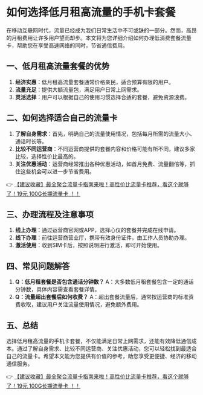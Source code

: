 # 如何选择低月租高流量的手机卡套餐

在移动互联网时代，流量已经成为我们日常生活中不可或缺的一部分。然而，高昂的月租费用让许多用户望而却步。本文将为您详细介绍如何办理低消费套餐流量卡，帮助您在享受高速网络的同时，节省通信费用。

## 一、低月租高流量套餐的优势

1. **经济实惠**：低月租高流量套餐通常价格亲民，适合预算有限的用户。
2. **流量充足**：提供大额流量包，满足用户日常上网需求。
3. **灵活选择**：用户可以根据自己的使用习惯选择合适的套餐，避免资源浪费。

## 二、如何选择适合自己的流量卡

1. **了解自身需求**：首先，明确自己的流量使用情况，包括每月所需的流量大小、通话时长等。
2. **比较不同运营商**：不同运营商提供的套餐内容和价格可能有所不同，建议多家比较，选择性价比最高的。
3. **关注优惠活动**：运营商经常推出各种优惠活动，如首月免费、流量翻倍等，抓住这些机会可以进一步节省费用。

👉 [【建议收藏】最全聚合流量卡指南来啦！高性价比流量卡推荐，看这个就够了！19元 100G长期流量卡 ！！](https://bit.ly/Liuliangka)

## 三、办理流程及注意事项

1. **线上办理**：通过运营商官网或APP，选择心仪的套餐并完成在线申请。
2. **线下办理**：前往运营商营业厅，携带有效身份证件，由工作人员协助办理。
3. **激活使用**：收到SIM卡后，按照说明进行激活，即可开始使用。

## 四、常见问题解答

1. **Q：低月租套餐是否包含通话分钟数？**
   A：大多数低月租套餐包含一定的通话分钟数，具体内容需查看套餐详情。
2. **Q：流量超出套餐后如何收费？**
   A：超出套餐流量后，通常按运营商的标准资费收取，建议用户关注流量使用情况，避免额外费用。

## 五、总结

选择低月租高流量的手机卡套餐，不仅能满足日常上网需求，还能有效降低通信成本。通过了解自身需求、比较不同运营商、关注优惠活动，您可以轻松找到最适合自己的流量卡。希望本文能为您提供有价值的参考，助您享受更便捷、经济的移动通信服务。

👉 [【建议收藏】最全聚合流量卡指南来啦！高性价比流量卡推荐，看这个就够了！19元 100G长期流量卡 ！！](https://bit.ly/Liuliangka)